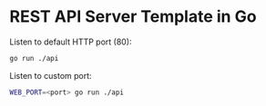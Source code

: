 # REST API Server Template in Go

Listen to default HTTP port (80):

```bash
go run ./api
```

Listen to custom port:

```bash
WEB_PORT=<port> go run ./api
```
